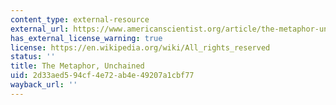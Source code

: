 ```yaml
---
content_type: external-resource
external_url: https://www.americanscientist.org/article/the-metaphor-unchained
has_external_license_warning: true
license: https://en.wikipedia.org/wiki/All_rights_reserved
status: ''
title: The Metaphor, Unchained
uid: 2d33aed5-94cf-4e72-ab4e-49207a1cbf77
wayback_url: ''
---
```

